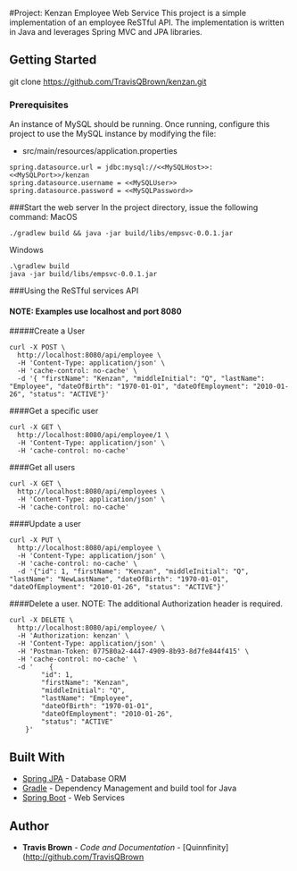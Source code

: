 #Project: Kenzan Employee Web Service 
This project is a simple implementation of an employee ReSTful API.
The implementation is written in Java and leverages Spring MVC and JPA libraries.


## Getting Started
git clone https://github.com/TravisQBrown/kenzan.git

### Prerequisites
An instance of MySQL should be running. Once running, configure this project to use the MySQL
instance by modifying the file:
* src/main/resources/application.properties
```
spring.datasource.url = jdbc:mysql://<<MySQLHost>>:<<MySQLPort>>/kenzan
spring.datasource.username = <<MySQLUser>>
spring.datasource.password = <<MySQLPassword>>
```

###Start the web server
In the project directory, issue the following command:
MacOS
```
./gradlew build && java -jar build/libs/empsvc-0.0.1.jar
```

Windows
```
.\gradlew build
java -jar build/libs/empsvc-0.0.1.jar
```

###Using the ReSTful services API
#### NOTE: Examples use localhost and port 8080

#####Create a User
```
curl -X POST \
  http://localhost:8080/api/employee \
  -H 'Content-Type: application/json' \
  -H 'cache-control: no-cache' \
  -d '{ "firstName": "Kenzan", "middleInitial": "Q", "lastName": "Employee", "dateOfBirth": "1970-01-01", "dateOfEmployment": "2010-01-26", "status": "ACTIVE"}'
```
####Get a specific user
```
curl -X GET \
  http://localhost:8080/api/employee/1 \
  -H 'Content-Type: application/json' \
  -H 'cache-control: no-cache'
```
####Get all users
```
curl -X GET \
  http://localhost:8080/api/employees \
  -H 'Content-Type: application/json' \
  -H 'cache-control: no-cache'
```
####Update a user
```
curl -X PUT \
  http://localhost:8080/api/employee \
  -H 'Content-Type: application/json' \
  -H 'cache-control: no-cache' \
  -d '{"id": 1, "firstName": "Kenzan", "middleInitial": "Q", "lastName": "NewLastName", "dateOfBirth": "1970-01-01", "dateOfEmployment": "2010-01-26", "status": "ACTIVE"}'
```

####Delete a user.
NOTE: The additional Authorization header is required.
```
curl -X DELETE \
  http://localhost:8080/api/employee/ \
  -H 'Authorization: kenzan' \
  -H 'Content-Type: application/json' \
  -H 'Postman-Token: 077580a2-4447-4909-8b93-8d7fe844f415' \
  -H 'cache-control: no-cache' \
  -d '    {
        "id": 1,
        "firstName": "Kenzan",
        "middleInitial": "Q",
        "lastName": "Employee",
        "dateOfBirth": "1970-01-01",
        "dateOfEmployment": "2010-01-26",
        "status": "ACTIVE"
    }'
```


## Built With

* [Spring JPA](https://spring.io/projects/spring-data-jpa) - Database ORM
* [Gradle](https://gradle.org/) - Dependency Management and build tool for Java
* [Spring Boot](https://spring.io/projects/spring-boot) - Web Services 


## Author

* **Travis Brown** - *Code and Documentation* - [Quinnfinity](http://github.com/TravisQBrown
